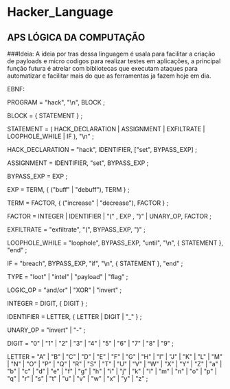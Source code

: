 # Hacker_Language

## APS LÓGICA DA COMPUTAÇÃO

###Ideia:
A ideia por tras dessa linguagem é usala para facilitar a criação de payloads e micro codigos para realizar testes em aplicações, a principal função futura é atrelar com bibliotecas que executam ataques para automatizar e facilitar mais do que as ferramentas ja fazem hoje em dia.

EBNF:

PROGRAM = "hack", "\n", BLOCK ;

BLOCK = { STATEMENT } ;

STATEMENT = ( HACK_DECLARATION | ASSIGNMENT | EXFILTRATE | LOOPHOLE_WHILE | IF ), "\n" ;

HACK_DECLARATION = "hack", IDENTIFIER, ["set", BYPASS_EXP] ;

ASSIGNMENT = IDENTIFIER, "set", BYPASS_EXP ;

BYPASS_EXP = EXP ;

EXP = TERM, { ("buff" | "debuff"), TERM } ;

TERM = FACTOR, { ("increase" | "decrease"), FACTOR } ;

FACTOR = INTEGER | IDENTIFIER | "(" , EXP , ")" | UNARY_OP, FACTOR ;

EXFILTRATE = "exfiltrate", "(", BYPASS_EXP, ")" ;

LOOPHOLE_WHILE = "loophole", BYPASS_EXP, "until", "\n", { STATEMENT }, "end" ;

IF = "breach", BYPASS_EXP, "if", "\n", { STATEMENT }, "end" ;

TYPE = "loot" | "intel" | "payload" | "flag" ;

LOGIC_OP = "and/or" | "XOR" | "invert" ;


INTEGER = DIGIT, { DIGIT } ;

IDENTIFIER = LETTER, { LETTER | DIGIT | "_" } ;

UNARY_OP = "invert" | "-" ;

DIGIT = "0" | "1" | "2" | "3" | "4" | "5" | "6" | "7" | "8" | "9" ;

LETTER = "A" | "B" | "C" | "D" | "E" | "F" | "G"
    | "H" | "I" | "J" | "K" | "L" | "M" | "N"
    | "O" | "P" | "Q" | "R" | "S" | "T" | "U"
    | "V" | "W" | "X" | "Y" | "Z" | "a" | "b"
    | "c" | "d" | "e" | "f" | "g" | "h" | "i"
    | "j" | "k" | "l" | "m" | "n" | "o" | "p"
    | "q" | "r" | "s" | "t" | "u" | "v" | "w"
    | "x" | "y" | "z" ;
